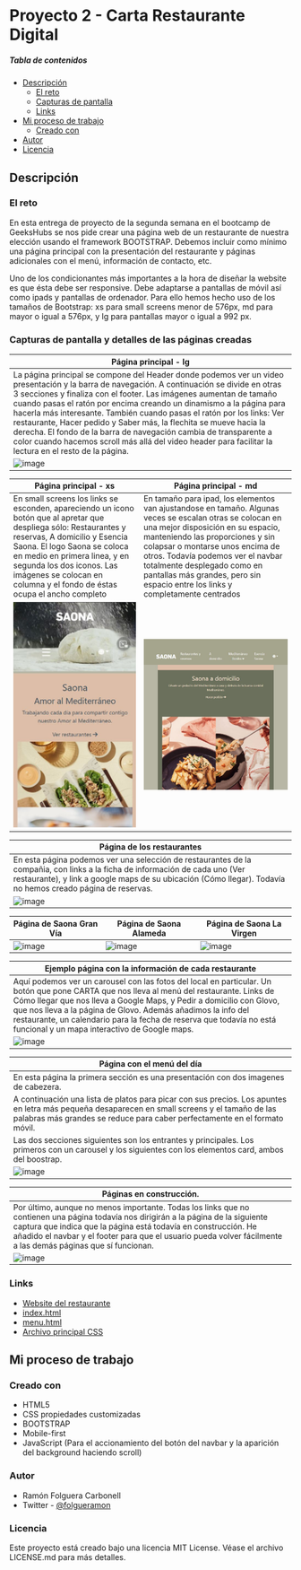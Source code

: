 # Proyecto 2 - Carta Restaurante Digital 


##### Tabla de contenidos

- [Descripción](#descripción)
  - [El reto](#el-reto)
  - [Capturas de pantalla](#capturas-pantalla)
  - [Links](#links)
- [Mi proceso de trabajo](#mi-processo)
  - [Creado con](#creado-con)
- [Autor](#autor)
- [Licencia](#licencia)




## Descripción

### El reto

En esta entrega de proyecto de la segunda semana en el bootcamp de GeeksHubs se nos pide crear una página web de un restaurante de nuestra elección usando el framework BOOTSTRAP. Debemos incluir como mínimo una página principal con la presentación del restaurante y páginas adicionales con el menú, información de contacto, etc.

Uno de los condicionantes más importantes a la hora de diseñar la website es que ésta debe ser responsive. Debe adaptarse a pantallas de móvil así como ipads y pantallas de ordenador. Para ello hemos hecho uso de los tamaños de Bootstrap: xs para small screens menor de 576px, md para mayor o igual a 576px, y lg para pantallas mayor o igual a 992 px.

### Capturas de pantalla y detalles de las páginas creadas
|Página principal - lg|
|-|
|La página principal se compone del Header donde podemos ver un video presentación y la barra de navegación. A continuación se divide en otras 3 secciones y finaliza con el footer. Las imágenes aumentan de tamaño cuando pasas el ratón por encima creando un dinamismo a la página para hacerla más interesante. También cuando pasas el ratón por los links: Ver restaurante, Hacer pedido y Saber más, la flechita se mueve hacia la derecha. El fondo de la barra de navegación cambia de transparente a color cuando hacemos scroll más allá del video header para facilitar la lectura en el resto de la página.|
|![image](./img/readme/index.png)|

|Página principal - xs| Página principal - md|
|-|-|
|En small screens los links se esconden, apareciendo un icono botón que al apretar que despliega sólo: Restaurantes y reservas, A domicilio y Esencia Saona. El logo Saona se coloca en medio en primera linea, y en segunda los dos iconos. Las imágenes se colocan en columna y el fondo de éstas ocupa el ancho completo|En tamaño para ipad, los elementos van ajustandose en tamaño. Algunas veces se escalan otras se colocan en una mejor disposición en su espacio, manteniendo las proporciones y sin colapsar o montarse unos encima de otros. Todavía podemos ver el navbar totalmente desplegado como en pantallas más grandes, pero sin espacio entre los links y completamente centrados|
|![image](./img/readme/main-navbar-movil.JPG)|![image](./img/readme/main-ipad.JPG)|


|Página de los restaurantes|
|-|
|En esta página podemos ver una selección de restaurantes de la compañia, con links a la ficha de información de cada uno (Ver restaurante), y link a google maps de su ubicación (Cómo llegar). Todavía no hemos creado página de reservas.|
|![image](https://user-images.githubusercontent.com/53578007/215543986-9d46925b-c4f2-4563-b417-8a7ace783ac0.png)|

|Página de Saona Gran Vía|Página de Saona Alameda|Página de Saona La Virgen|
|-|-|-|
|![image](https://user-images.githubusercontent.com/53578007/215544067-fc248fce-146c-408d-ac3d-76862d01206d.png)|![image](https://user-images.githubusercontent.com/53578007/215544178-d27b47fc-1dfb-4be9-8c63-55b8be5f161f.png)|![image](https://user-images.githubusercontent.com/53578007/215544275-402b0d4d-9ff7-4446-a363-7c7e8bc4a7fb.png)|

|Ejemplo página con la información de cada restaurante|
|-|
|Aquí podemos ver un carousel con las fotos del local en particular. Un botón que pone CARTA que nos lleva al menú del restaurante. Links de Cómo llegar que nos lleva a Google Maps, y Pedir a domicilio con Glovo, que nos lleva a la página de Glovo. Además añadimos la info del restaurante, un calendario para la fecha de reserva que todavía no está funcional y un mapa interactivo de Google maps.|
|![image](https://user-images.githubusercontent.com/53578007/215544067-fc248fce-146c-408d-ac3d-76862d01206d.png)|

|Página con el menú del día|
|-|
|En esta página la primera sección es una presentación con dos imagenes de cabezera.|
|A continuación una lista de platos para picar con sus precios. Los apuntes en letra más pequeña desaparecen en small screens y el tamaño de las palabras más grandes se reduce para caber perfectamente en el formato móvil.|
|Las dos secciones siguientes son los entrantes y principales. Los primeros con un carousel y los siguientes con los elementos card, ambos del boostrap.|
|![image](./img/readme/Menu.png)|

|Páginas en construcción.|
|-|
|Por último, aunque no menos importante. Todas los links que no contienen una página todavía nos dirigirán a la página de la siguiente captura que indica que la página está todavía en construcción. He añadido el navbar y el footer para que el usuario pueda volver fácilmente a las demás páginas que sí funcionan.|
|![image](https://user-images.githubusercontent.com/53578007/215540606-a0694485-ddd8-4340-8d44-7ce271243770.png)|

### Links

- [Website del restaurante](https://ramonfolguera.github.io/rfc-geekshubs-fsd-val-proyecto2-26012023/)
- [index.html](https://github.com/RamonFolguera/rfc-geekshubs-fsd-val-proyecto2-26012023/blob/master/index.html)
- [menu.html](https://github.com/RamonFolguera/rfc-geekshubs-fsd-val-proyecto2-26012023/blob/master/pages/menu.html)
- [Archivo principal CSS](https://github.com/RamonFolguera/rfc-geekshubs-fsd-val-proyecto2-26012023/blob/master/css/style.css)


## Mi proceso de trabajo

### Creado con

- HTML5
- CSS propiedades customizadas
- BOOTSTRAP 
- Mobile-first 
- JavaScript (Para el accionamiento del botón del navbar y la aparición del background haciendo scroll)

### Autor

- Ramón Folguera Carbonell
- Twitter - [@folgueramon](https://twitter.com/Folgueramon)

### Licencia

Este proyecto está creado bajo una licencia MIT License. Véase el archivo LICENSE.md para más detalles.




